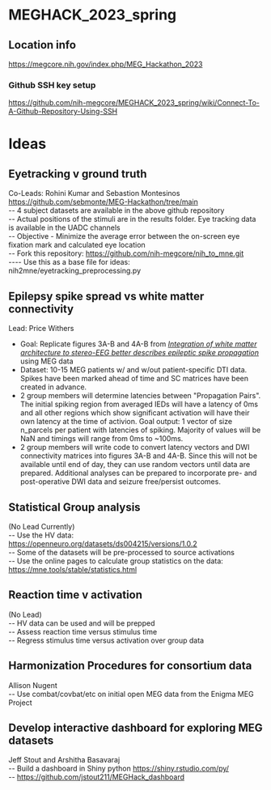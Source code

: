 # MEGHACK_2023_spring

## Location info
https://megcore.nih.gov/index.php/MEG_Hackathon_2023

### Github SSH key setup
https://github.com/nih-megcore/MEGHACK_2023_spring/wiki/Connect-To-A-Github-Repository-Using-SSH

# Ideas
## Eyetracking v ground truth
Co-Leads: Rohini Kumar and Sebastion Montesinos <br>
https://github.com/sebmonte/MEG-Hackathon/tree/main <br>
-- 4 subject datasets are available in the above github repository <br>
-- Actual positions of the stimuli are in the results folder.  Eye tracking data is available in the UADC channels <br>
-- Objective - Minimize the average error between the on-screen eye fixation mark and calculated eye location <br>
-- Fork this repository: https://github.com/nih-megcore/nih_to_mne.git <br>
---- Use this as a base file for ideas: nih2mne/eyetracking_preprocessing.py <br>

## Epilepsy spike spread vs white matter connectivity
Lead: Price Withers <br>
- Goal: Replicate figures 3A-B and 4A-B from [_Integration of white matter architecture to stereo-EEG better describes epileptic spike propagation_](https://doi.org/10.1016/j.clinph.2022.10.012) using MEG data <br>
- Dataset: 10-15 MEG patients w/ and w/out patient-specific DTI data. Spikes have been marked ahead of time and SC matrices have been created in advance. <br>
- 2 group members will determine latencies between "Propagation Pairs". The initial spiking region from averaged IEDs will have a latency of 0ms and all other regions which show significant activation will have their own latency at the time of activion. Goal output: 1 vector of size n_parcels per patient with latencies of spiking. Majority of values will be NaN and timings will range from 0ms to ~100ms.
- 2 group members will write code to convert latency vectors and DWI connectivity matrices into figures 3A-B and 4A-B. Since this will not be available until end of day, they can use random vectors until data are prepared. Additional analyses can be prepared to incorporate pre- and post-operative DWI data and seizure free/persist outcomes.

## Statistical Group analysis
(No Lead Currently) <br>
-- Use the HV data: https://openneuro.org/datasets/ds004215/versions/1.0.2  <br>
-- Some of the datasets will be pre-processed to source activations <br>
-- Use the online pages to calculate group statistics on the data: https://mne.tools/stable/statistics.html <br>

## Reaction time v activation
(No Lead) <br>
-- HV data can be used and will be prepped <br>
-- Assess reaction time versus stimulus time <br>
-- Regress stimulus time versus activation over group data <br>

## Harmonization Procedures for consortium data
Allison Nugent <br>
-- Use combat/covbat/etc on initial open MEG data from the Enigma MEG Project

## Develop interactive dashboard for exploring MEG datasets
Jeff Stout and Arshitha Basavaraj <br>
-- Build a dashboard in Shiny python https://shiny.rstudio.com/py/ <br>
-- https://github.com/jstout211/MEGHack_dashboard <br>






